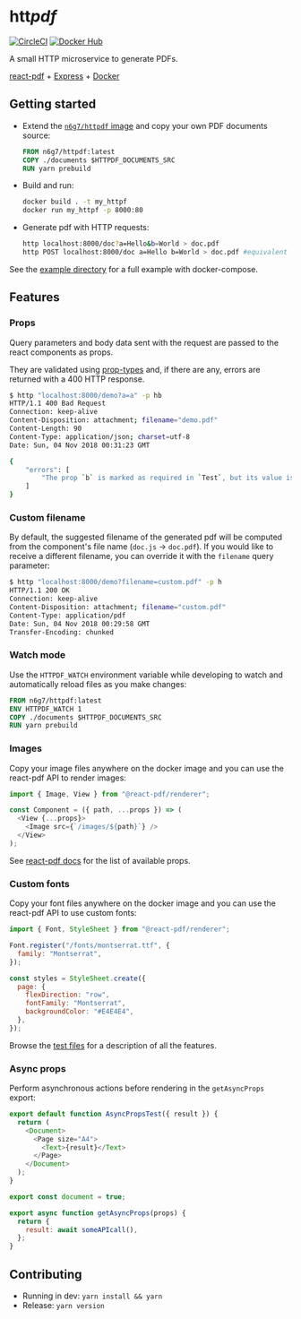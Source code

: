 # htt*pdf*

[![CircleCI](https://circleci.com/gh/n6g7/httpdf.svg?style=svg)](https://circleci.com/gh/n6g7/httpdf)
[![Docker Hub](https://badgen.net/docker/pulls/n6g7/httpdf)](https://hub.docker.com/r/n6g7/httpdf/)

A small HTTP microservice to generate PDFs.

[react-pdf](https://react-pdf.org/) + [Express](https://expressjs.com/) + [Docker](https://www.docker.com/)

## Getting started

- Extend the [`n6g7/httpdf` image](https://hub.docker.com/r/n6g7/httpdf/) and copy your own PDF documents source:
  ```Dockerfile
  FROM n6g7/httpdf:latest
  COPY ./documents $HTTPDF_DOCUMENTS_SRC
  RUN yarn prebuild
  ```
- Build and run:
  ```sh
  docker build . -t my_httpf
  docker run my_httpf -p 8000:80
  ```
- Generate pdf with HTTP requests:
  ```sh
  http localhost:8000/doc?a=Hello&b=World > doc.pdf
  http POST localhost:8000/doc a=Hello b=World > doc.pdf #equivalent
  ```

See the [example directory](./example) for a full example with docker-compose.

## Features

### Props

Query parameters and body data sent with the request are passed to the react components as props.

They are validated using [prop-types](https://github.com/facebook/prop-types) and, if there are any, errors are returned with a 400 HTTP response.

```sh
$ http "localhost:8000/demo?a=a" -p hb
HTTP/1.1 400 Bad Request
Connection: keep-alive
Content-Disposition: attachment; filename="demo.pdf"
Content-Length: 90
Content-Type: application/json; charset=utf-8
Date: Sun, 04 Nov 2018 00:31:23 GMT

{
    "errors": [
        "The prop `b` is marked as required in `Test`, but its value is `undefined`."
    ]
}
```

### Custom filename

By default, the suggested filename of the generated pdf will be computed from the component's file name (`doc.js` -> `doc.pdf`).
If you would like to receive a different filename, you can override it with the `filename` query parameter:

```sh
$ http "localhost:8000/demo?filename=custom.pdf" -p h
HTTP/1.1 200 OK
Connection: keep-alive
Content-Disposition: attachment; filename="custom.pdf"
Content-Type: application/pdf
Date: Sun, 04 Nov 2018 00:29:58 GMT
Transfer-Encoding: chunked
```

### Watch mode

Use the `HTTPDF_WATCH` environment variable while developing to watch and automatically reload files as you make changes:

```Dockerfile
FROM n6g7/httpdf:latest
ENV HTTPDF_WATCH 1
COPY ./documents $HTTPDF_DOCUMENTS_SRC
RUN yarn prebuild
```

### Images

Copy your image files anywhere on the docker image and you can use the react-pdf API to render images:

```js
import { Image, View } from "@react-pdf/renderer";

const Component = ({ path, ...props }) => (
  <View {...props}>
    <Image src={`/images/${path}`} />
  </View>
);
```

See [react-pdf docs](https://react-pdf.org/components#image) for the list of available props.

### Custom fonts

Copy your font files anywhere on the docker image and you can use the react-pdf API to use custom fonts:

```js
import { Font, StyleSheet } from "@react-pdf/renderer";

Font.register("/fonts/montserrat.ttf", {
  family: "Montserrat",
});

const styles = StyleSheet.create({
  page: {
    flexDirection: "row",
    fontFamily: "Montserrat",
    backgroundColor: "#E4E4E4",
  },
});
```

Browse the [test files](./__tests__/app.js) for a description of all the features.

### Async props

Perform asynchronous actions before rendering in the `getAsyncProps` export:

```js
export default function AsyncPropsTest({ result }) {
  return (
    <Document>
      <Page size="A4">
        <Text>{result}</Text>
      </Page>
    </Document>
  );
}

export const document = true;

export async function getAsyncProps(props) {
  return {
    result: await someAPIcall(),
  };
}
```

## Contributing

- Running in dev: `yarn install && yarn`
- Release: `yarn version`
